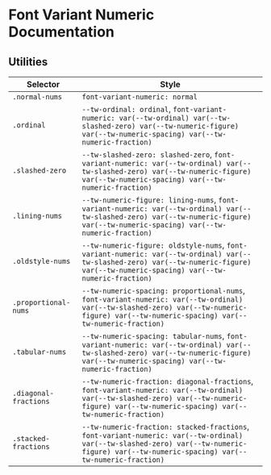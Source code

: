 # Font Variant Numeric Documentation

## Utilities

| Selector              | Style                                                                                                                                                                                       |
| --------------------- | ------------------------------------------------------------------------------------------------------------------------------------------------------------------------------------------- |
| `.normal-nums`        | `font-variant-numeric: normal`                                                                                                                                                              |
| `.ordinal`            | `--tw-ordinal: ordinal`, `font-variant-numeric: var(--tw-ordinal) var(--tw-slashed-zero) var(--tw-numeric-figure) var(--tw-numeric-spacing) var(--tw-numeric-fraction)`                     |
| `.slashed-zero`       | `--tw-slashed-zero: slashed-zero`, `font-variant-numeric: var(--tw-ordinal) var(--tw-slashed-zero) var(--tw-numeric-figure) var(--tw-numeric-spacing) var(--tw-numeric-fraction)`           |
| `.lining-nums`        | `--tw-numeric-figure: lining-nums`, `font-variant-numeric: var(--tw-ordinal) var(--tw-slashed-zero) var(--tw-numeric-figure) var(--tw-numeric-spacing) var(--tw-numeric-fraction)`          |
| `.oldstyle-nums`      | `--tw-numeric-figure: oldstyle-nums`, `font-variant-numeric: var(--tw-ordinal) var(--tw-slashed-zero) var(--tw-numeric-figure) var(--tw-numeric-spacing) var(--tw-numeric-fraction)`        |
| `.proportional-nums`  | `--tw-numeric-spacing: proportional-nums`, `font-variant-numeric: var(--tw-ordinal) var(--tw-slashed-zero) var(--tw-numeric-figure) var(--tw-numeric-spacing) var(--tw-numeric-fraction)`   |
| `.tabular-nums`       | `--tw-numeric-spacing: tabular-nums`, `font-variant-numeric: var(--tw-ordinal) var(--tw-slashed-zero) var(--tw-numeric-figure) var(--tw-numeric-spacing) var(--tw-numeric-fraction)`        |
| `.diagonal-fractions` | `--tw-numeric-fraction: diagonal-fractions`, `font-variant-numeric: var(--tw-ordinal) var(--tw-slashed-zero) var(--tw-numeric-figure) var(--tw-numeric-spacing) var(--tw-numeric-fraction)` |
| `.stacked-fractions`  | `--tw-numeric-fraction: stacked-fractions`, `font-variant-numeric: var(--tw-ordinal) var(--tw-slashed-zero) var(--tw-numeric-figure) var(--tw-numeric-spacing) var(--tw-numeric-fraction)`  |
